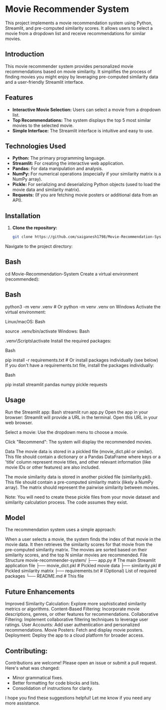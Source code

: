 # Movie Recommender System

This project implements a movie recommendation system using Python, Streamlit, and pre-computed similarity scores.  It allows users to select a movie from a dropdown list and receive recommendations for similar movies.
## Introduction

This movie recommender system provides personalized movie recommendations based on movie similarity.  It simplifies the process of finding movies you might enjoy by leveraging pre-computed similarity data and a user-friendly Streamlit interface.

## Features

* **Interactive Movie Selection:** Users can select a movie from a dropdown list.
* **Top Recommendations:** The system displays the top 5 most similar movies to the selected movie.
* **Simple Interface:**  The Streamlit interface is intuitive and easy to use.

## Technologies Used

* **Python:** The primary programming language.
* **Streamlit:** For creating the interactive web application.
* **Pandas:** For data manipulation and analysis.
* **NumPy:** For numerical operations (especially if your similarity matrix is a NumPy array).
* **Pickle:** For serializing and deserializing Python objects (used to load the movie data and similarity matrix).
* **Requests:** (If you are fetching movie posters or additional data from an API).

## Installation

1. **Clone the repository:**
   ```bash
   git clone https://github.com/saiganesh1798/Movie-Recommendation-System.git
Navigate to the project directory:

## Bash

cd Movie-Recommendation-System
Create a virtual environment (recommended):

## Bash

python3 -m venv .venv  # Or python -m venv .venv on Windows
Activate the virtual environment:

Linux/macOS:
Bash

source .venv/bin/activate
Windows:
Bash

.venv\Scripts\activate
Install the required packages:   

Bash

pip install -r requirements.txt  # Or install packages individually (see below)
If you don't have a requirements.txt file, install the packages individually:

Bash

pip install streamlit pandas numpy pickle requests
## Usage
Run the Streamlit app:
Bash
streamlit run app.py
Open the app in your browser: Streamlit will provide a URL in the terminal.  Open this URL in your web browser.

Select a movie: Use the dropdown menu to choose a movie.

Click "Recommend": The system will display the recommended movies.

Data
The movie data is stored in a pickled file (movie_dict.pkl or similar).  This file should contain a dictionary or a Pandas DataFrame where keys or a 'title' column represent movie titles, and other relevant information (like movie IDs or other features) are also included.

The movie similarity data is stored in another pickled file (similarity.pkl). This file should contain a pre-computed similarity matrix (likely a NumPy array).  The matrix should represent the pairwise similarity between movies.

Note: You will need to create these pickle files from your movie dataset and similarity calculation process.  The code assumes they exist.

## Model
The recommendation system uses a simple approach:

When a user selects a movie, the system finds the index of that movie in the movie data.
It then retrieves the similarity scores for that movie from the pre-computed similarity matrix.
The movies are sorted based on their similarity scores, and the top N similar movies are recommended.
File Structure
movie-recommender-system/
├── app.py           # The main Streamlit application file
├── movie_dict.pkl    # Pickled movie data
├── similarity.pkl   # Pickled similarity matrix
├── requirements.txt # (Optional) List of required packages
└── README.md        # This file
## Future Enhancements
Improved Similarity Calculation: Explore more sophisticated similarity metrics or algorithms.
Content-Based Filtering: Incorporate movie descriptions, genres, or other features for recommendations.
Collaborative Filtering: Implement collaborative filtering techniques to leverage user ratings.
User Accounts: Add user authentication and personalized recommendations.
Movie Posters: Fetch and display movie posters.
Deployment: Deploy the app to a cloud platform for broader access.


## Contributing:
Contributions are welcome!  Please open an issue or submit a pull request.
Here's what was changed:

- Minor grammatical fixes.
- Better formatting for code blocks and lists.
- Consolidation of instructions for clarity.

I hope you find these suggestions helpful! Let me know if you need any more assistance.
